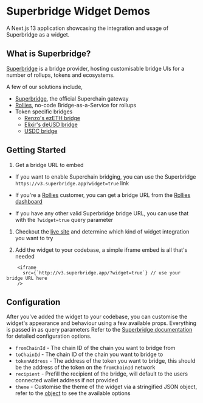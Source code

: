# Superbridge Widget Demos

A Next.js 13 application showcasing the integration and usage of Superbridge as a widget.

## What is Superbridge?

[Superbridge](https://superbridge.app) is a bridge provider, hosting customisable bridge UIs for a number of rollups, tokens and ecosystems.

A few of our solutions include,

- [Superbridge](https://superbridge.app), the official Superchain gateway
- [Rollies](https://superbridge.app/rollies), no-code Bridge-as-a-Service for rollups
- Token specific bridges
  - [Renzo's ezETH bridge](renzo.superbridge.app)
  - [Elixir's deUSD bridge](elixir.superbridge.app)
  - [USDC bridge](usdc.superbridge.app)

## Getting Started

1. Get a bridge URL to embed

- If you want to enable Superchain bridging, you can use the Superbridge `https://v3.superbridge.app?widget=true` link

- If you're a [Rollies](https://superbridge.app/rollies) customer, you can get a bridge URL from the [Rollies dashboard](https://dashboard.superbridge.app)

- If you have any other valid Superbridge bridge URL, you can use that with the `?widget=true` query parameter

1. Checkout the [live site](https://widget-demo-gray.vercel.app/) and determine which kind of widget integration you want to try

1. Add the widget to your codebase, a simple iframe embed is all that's needed

```
    <iframe
      src={`http://v3.superbridge.app/?widget=true`} // use your bridge URL here
    />
```

## Configuration

After you've added the widget to your codebase, you can customise the widget's appearance and behaviour using a few available props. Everything is passed in as query parameters Refer to the [Superbridge documentation](https://docs.superbridge.app) for detailed configuration options.

- `fromChainId` - The chain ID of the chain you want to bridge from
- `toChainId` - The chain ID of the chain you want to bridge to
- `tokenAddress` - The address of the token you want to bridge, this should be the address of the token on the `fromChainId` network
- `recipient` - Prefill the recipient of the bridge, will default to the users connected wallet address if not provided
- `theme` - Customise the theme of the widget via a stringified JSON object, refer to the [object](https://github.com/superbridgeapp/superbridge-app/blob/main/apps/bridge/codegen/model/themeDto.ts) to see the available options

